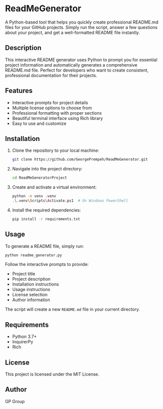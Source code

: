 # ReadMeGenerator

A Python-based tool that helps you quickly create professional README.md files for your GitHub projects. Simply run the script, answer a few questions about your project, and get a well-formatted README file instantly.

## Description

This interactive README generator uses Python to prompt you for essential project information and automatically generates a comprehensive README.md file. Perfect for developers who want to create consistent, professional documentation for their projects.

## Features

- Interactive prompts for project details
- Multiple license options to choose from
- Professional formatting with proper sections
- Beautiful terminal interface using Rich library
- Easy to use and customize

## Installation

1. Clone the repository to your local machine:

   ```bash
   git clone https://github.com/GeorgePrempeh/ReadMeGenerator.git
   ```

2. Navigate into the project directory:

   ```bash
   cd ReadMeGeneratorProject
   ```

3. Create and activate a virtual environment:

   ```bash
   python -m venv .venv
   .\.venv\Scripts\Activate.ps1  # On Windows PowerShell
   ```

4. Install the required dependencies:
   ```bash
   pip install -r requirements.txt
   ```

## Usage

To generate a README file, simply run:

```bash
python readme_generator.py
```

Follow the interactive prompts to provide:

- Project title
- Project description
- Installation instructions
- Usage instructions
- License selection
- Author information

The script will create a new `README.md` file in your current directory.

## Requirements

- Python 3.7+
- InquirerPy
- Rich

## License

This project is licensed under the MIT License.

## Author

GP Group

